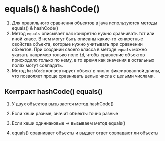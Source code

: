# equals() & hashCode()

1. Для правильного сравнения объектов в java используются методы equals() & hashCode()
2. Метод `equals` описывает как конкретно нужно сравнивать тот или иной класс. 
В нем могут быть описаны какие-то конкретные свойства объекта, которые нужно учитывать при сравнении обхектов. 
При создании своего класса в методе `equals` можно указать например только поле `id`, чтобы сравнение объектов присходило только по нему, в то время как значения в остальных полях могут совпадать.
3. Метод `hashCode` конвертирует объект в число фиксированной длины, что позволяет проще сравнивать целые числа с целыми числами.


## Контракт hashCode() equals()

1. У двух объектов вызывается метод hashCode()
2. Если хеши разные, значит объекты точно разные


1. Если хеши одиннаковые -> вызываем метод equals()
2. equals() сравнивает объекты и выдает ответ совпадают ли объекты